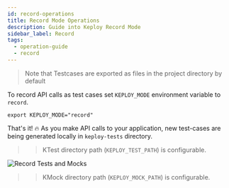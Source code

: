 ```yaml
---
id: record-operations
title: Record Mode Operations
description: Guide into Keploy Record Mode
sidebar_label: Record
tags:
  - operation-guide
  - record
---
```


> Note that Testcases are exported as files in the project directory by default

To record API calls as test cases set `KEPLOY_MODE` environment variable to `record`.

```shell
export KEPLOY_MODE="record"
```

That's it! 🔥 As you make API calls to your application, new test-cases are being generated locally in `keploy-tests`
directory.

> > KTest directory path (`KEPLOY_TEST_PATH`) is configurable.

![Record Tests and Mocks](/gif/record-tc.gif "Record Tests and Mocks")

> > KMock directory path (`KEPLOY_MOCK_PATH`) is configurable.
